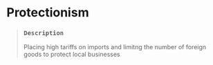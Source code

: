 # Protectionism

> ### `Description`
>
> Placing high tariffs on imports and limitng the number of foreign goods to protect local businesses
